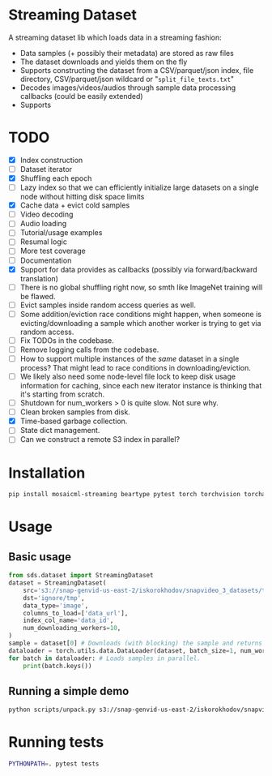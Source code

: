 # Streaming Dataset

A streaming dataset lib which loads data in a streaming fashion:
- Data samples (+ possibly their metadata) are stored as raw files
- The dataset downloads and yields them on the fly
- Supports constructing the dataset from a CSV/parquet/json index, file directory, CSV/parquet/json wildcard or "`split_file_texts.txt`"
- Decodes images/videos/audios through sample data processing callbacks (could be easily extended)
- Supports

# TODO
- [x] Index construction
- [ ] Dataset iterator
- [x] Shuffling each epoch
- [ ] Lazy index so that we can efficiently initialize large datasets on a single node without hitting disk space limits
- [x] Cache data + evict cold samples
- [ ] Video decoding
- [ ] Audio loading
- [ ] Tutorial/usage examples
- [ ] Resumal logic
- [ ] More test coverage
- [ ] Documentation
- [x] Support for data provides as callbacks (possibly via forward/backward translation)
- [ ] There is no global shuffling right now, so smth like ImageNet training will be flawed.
- [ ] Evict samples inside random access queries as well.
- [ ] Some addition/eviction race conditions might happen, when someone is evicting/downloading a sample which another worker is trying to get via random access.
- [ ] Fix TODOs in the codebase.
- [ ] Remove logging calls from the codebase.
- [ ] How to support multiple instances of the *same* dataset in a single process? That might lead to race conditions in downloading/eviction.
- [ ] We likely also need some node-level file lock to keep disk usage information for caching, since each new iterator instance is thinking that it's starting from scratch.
- [ ] Shutdown for num_workers > 0 is quite slow. Not sure why.
- [ ] Clean broken samples from disk.
- [x] Time-based garbage collection.
- [ ] State dict management.
- [ ] Can we construct a remote S3 index in parallel?

# Installation

```bash
pip install mosaicml-streaming beartype pytest torch torchvision torchaudio
```

# Usage
## Basic usage
```python
from sds.dataset import StreamingDataset
dataset = StreamingDataset(
    src='s3://snap-genvid-us-east-2/iskorokhodov/snapvideo_3_datasets/test_table/89c7c52fa90d4ee391ebbc39cd8ef5b9/000000000000.parquet',
    dst='ignore/tmp',
    data_type='image',
    columns_to_load=['data_url'],
    index_col_name='data_id',
    num_downloading_workers=10,
)
sample = dataset[0] # Downloads (with blocking) the sample and returns it
dataloader = torch.utils.data.DataLoader(dataset, batch_size=1, num_workers=3, shuffle=False)
for batch in dataloader: # Loads samples in parallel.
    print(batch.keys())
```


## Running a simple demo
```bash
python scripts/unpack.py s3://snap-genvid-us-east-2/iskorokhodov/snapvideo_3_datasets/test_table/89c7c52fa90d4ee391ebbc39cd8ef5b9/000000000000.parquet ignore/tmp --columns_to_load data_url --index_col_name data_id --num_downloading_workers 10
```

# Running tests
```bash
PYTHONPATH=. pytest tests
```
